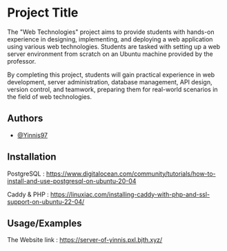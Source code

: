 
# Project Title

The "Web Technologies" project aims to provide students with hands-on experience in designing, implementing, and deploying a web application using various web technologies. Students are tasked with setting up a web server environment from scratch on an Ubuntu machine provided by the professor.

By completing this project, students will gain practical experience in web development, server administration, database management, API design, version control, and teamwork, preparing them for real-world scenarios in the field of web technologies.



## Authors

- [@Yinnis97](https://www.github.com/Yinnis97)


## Installation

PostgreSQL : https://www.digitalocean.com/community/tutorials/how-to-install-and-use-postgresql-on-ubuntu-20-04

Caddy & PHP : https://linuxiac.com/installing-caddy-with-php-and-ssl-support-on-ubuntu-22-04/
## Usage/Examples

The Website link : https://server-of-yinnis.pxl.bjth.xyz/
